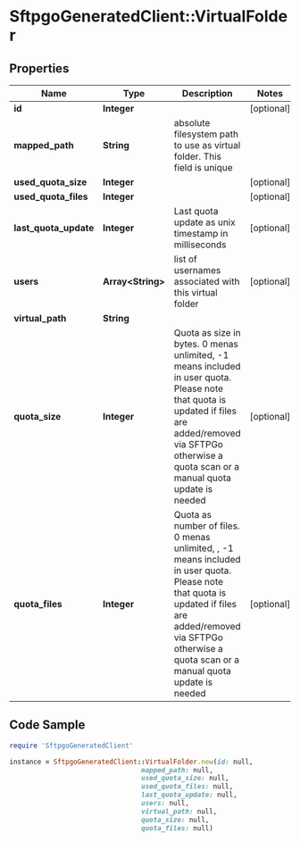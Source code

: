 # SftpgoGeneratedClient::VirtualFolder

## Properties

Name | Type | Description | Notes
------------ | ------------- | ------------- | -------------
**id** | **Integer** |  | [optional] 
**mapped_path** | **String** | absolute filesystem path to use as virtual folder. This field is unique | 
**used_quota_size** | **Integer** |  | [optional] 
**used_quota_files** | **Integer** |  | [optional] 
**last_quota_update** | **Integer** | Last quota update as unix timestamp in milliseconds | [optional] 
**users** | **Array&lt;String&gt;** | list of usernames associated with this virtual folder | [optional] 
**virtual_path** | **String** |  | 
**quota_size** | **Integer** | Quota as size in bytes. 0 menas unlimited, -1 means included in user quota. Please note that quota is updated if files are added/removed via SFTPGo otherwise a quota scan or a manual quota update is needed | [optional] 
**quota_files** | **Integer** | Quota as number of files. 0 menas unlimited, , -1 means included in user quota. Please note that quota is updated if files are added/removed via SFTPGo otherwise a quota scan or a manual quota update is needed | [optional] 

## Code Sample

```ruby
require 'SftpgoGeneratedClient'

instance = SftpgoGeneratedClient::VirtualFolder.new(id: null,
                                 mapped_path: null,
                                 used_quota_size: null,
                                 used_quota_files: null,
                                 last_quota_update: null,
                                 users: null,
                                 virtual_path: null,
                                 quota_size: null,
                                 quota_files: null)
```


